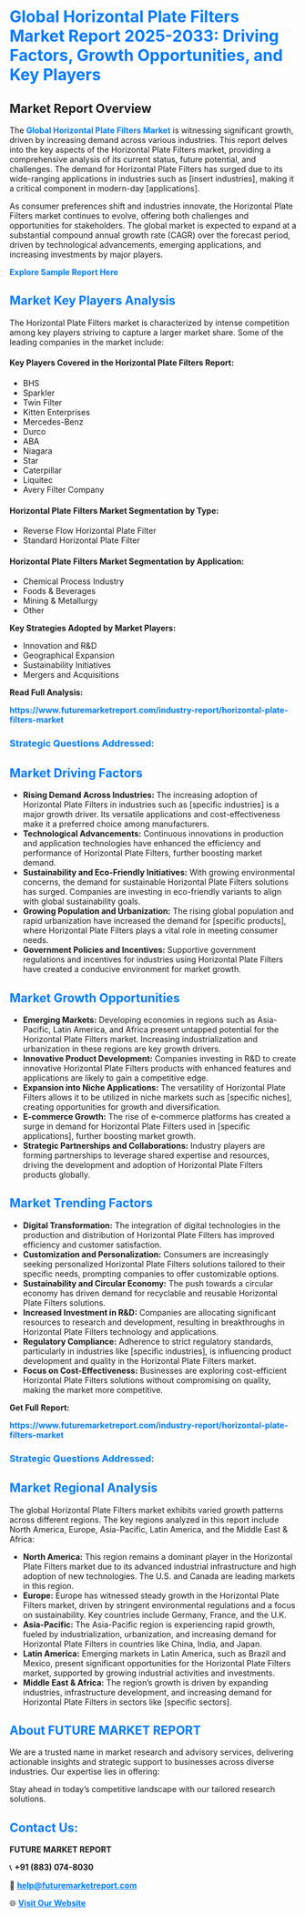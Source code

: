 <h1 style="color: #007BFF;">Global Horizontal Plate Filters Market Report 2025-2033: Driving Factors, Growth Opportunities, and Key Players</h1>

<section id="overview">
<h2>Market Report Overview</h2>
<p>The <a href="https://www.futuremarketreport.com/industry-report/horizontal-plate-filters-market" style="color: #007BFF; text-decoration: none;"><strong>Global Horizontal Plate Filters Market</strong></a> is witnessing significant growth, driven by increasing demand across various industries. This report delves into the key aspects of the Horizontal Plate Filters market, providing a comprehensive analysis of its current status, future potential, and challenges. The demand for Horizontal Plate Filters has surged due to its wide-ranging applications in industries such as [insert industries], making it a critical component in modern-day [applications].</p>
<p>As consumer preferences shift and industries innovate, the Horizontal Plate Filters market continues to evolve, offering both challenges and opportunities for stakeholders. The global market is expected to expand at a substantial compound annual growth rate (CAGR) over the forecast period, driven by technological advancements, emerging applications, and increasing investments by major players.</p>
</section>

<section id="overview">
<p><a href="https://www.futuremarketreport.com/request-sample/reportId=90092" style="color: #007BFF; text-decoration: none;"><strong>Explore Sample Report Here</strong></a></p>
</section>

<section id="key-players">
<h2 style="color: #007BFF;">Market Key Players Analysis</h2>
<p>The Horizontal Plate Filters market is characterized by intense competition among key players striving to capture a larger market share. Some of the leading companies in the market include:</p>
<h4>Key Players Covered in the Horizontal Plate Filters Report:</h4>
<ul><li>BHS</li><li>Sparkler</li><li>Twin Filter</li><li>Kitten Enterprises</li><li>Mercedes-Benz</li><li>Durco</li><li>ABA</li><li>Niagara</li><li>Star</li><li>Caterpillar</li><li>Liquitec</li><li>Avery Filter Company</li></ul>
<h4>Horizontal Plate Filters Market Segmentation by Type:</h4>
<ul><li>Reverse Flow Horizontal Plate Filter</li><li>Standard Horizontal Plate Filter</li></ul>

<h4>Horizontal Plate Filters Market Segmentation by Application:</h4>
<ul><li>Chemical Process Industry</li><li>Foods &amp; Beverages</li><li>Mining &amp; Metallurgy</li><li>Other</li></ul>
<p><strong>Key Strategies Adopted by Market Players:</strong></p>
<ul>
<li>Innovation and R&D</li>
<li>Geographical Expansion</li>
<li>Sustainability Initiatives</li>
<li>Mergers and Acquisitions</li>
</ul>
</section>

<section>
<p><strong>Read Full Analysis: </strong></p><a href="https://www.futuremarketreport.com/industry-report/horizontal-plate-filters-market" style="color: #007BFF; text-decoration: none;"><strong>https://www.futuremarketreport.com/industry-report/horizontal-plate-filters-market</strong></a>
<h3 style="color: #007BFF;">Strategic Questions Addressed:</h3>
</section>

<section id="driving-factors">
<h2 style="color: #007BFF;">Market Driving Factors</h2>
<ul>
<li><strong>Rising Demand Across Industries:</strong> The increasing adoption of Horizontal Plate Filters in industries such as [specific industries] is a major growth driver. Its versatile applications and cost-effectiveness make it a preferred choice among manufacturers.</li>
<li><strong>Technological Advancements:</strong> Continuous innovations in production and application technologies have enhanced the efficiency and performance of Horizontal Plate Filters, further boosting market demand.</li>
<li><strong>Sustainability and Eco-Friendly Initiatives:</strong> With growing environmental concerns, the demand for sustainable Horizontal Plate Filters solutions has surged. Companies are investing in eco-friendly variants to align with global sustainability goals.</li>
<li><strong>Growing Population and Urbanization:</strong> The rising global population and rapid urbanization have increased the demand for [specific products], where Horizontal Plate Filters plays a vital role in meeting consumer needs.</li>
<li><strong>Government Policies and Incentives:</strong> Supportive government regulations and incentives for industries using Horizontal Plate Filters have created a conducive environment for market growth.</li>
</ul>
</section>

<section id="growth-opportunities">
<h2 style="color: #007BFF;">Market Growth Opportunities</h2>
<ul>
<li><strong>Emerging Markets:</strong> Developing economies in regions such as Asia-Pacific, Latin America, and Africa present untapped potential for the Horizontal Plate Filters market. Increasing industrialization and urbanization in these regions are key growth drivers.</li>
<li><strong>Innovative Product Development:</strong> Companies investing in R&D to create innovative Horizontal Plate Filters products with enhanced features and applications are likely to gain a competitive edge.</li>
<li><strong>Expansion into Niche Applications:</strong> The versatility of Horizontal Plate Filters allows it to be utilized in niche markets such as [specific niches], creating opportunities for growth and diversification.</li>
<li><strong>E-commerce Growth:</strong> The rise of e-commerce platforms has created a surge in demand for Horizontal Plate Filters used in [specific applications], further boosting market growth.</li>
<li><strong>Strategic Partnerships and Collaborations:</strong> Industry players are forming partnerships to leverage shared expertise and resources, driving the development and adoption of Horizontal Plate Filters products globally.</li>
</ul>
</section>

<section id="trending-factors">
<h2 style="color: #007BFF;">Market Trending Factors</h2>
<ul>
<li><strong>Digital Transformation:</strong> The integration of digital technologies in the production and distribution of Horizontal Plate Filters has improved efficiency and customer satisfaction.</li>
<li><strong>Customization and Personalization:</strong> Consumers are increasingly seeking personalized Horizontal Plate Filters solutions tailored to their specific needs, prompting companies to offer customizable options.</li>
<li><strong>Sustainability and Circular Economy:</strong> The push towards a circular economy has driven demand for recyclable and reusable Horizontal Plate Filters solutions.</li>
<li><strong>Increased Investment in R&D:</strong> Companies are allocating significant resources to research and development, resulting in breakthroughs in Horizontal Plate Filters technology and applications.</li>
<li><strong>Regulatory Compliance:</strong> Adherence to strict regulatory standards, particularly in industries like [specific industries], is influencing product development and quality in the Horizontal Plate Filters market.</li>
<li><strong>Focus on Cost-Effectiveness:</strong> Businesses are exploring cost-efficient Horizontal Plate Filters solutions without compromising on quality, making the market more competitive.</li>
</ul>
</section>

<section>
<p><strong>Get Full Report: </strong></p><a href="https://www.futuremarketreport.com/industry-report/horizontal-plate-filters-market" style="color: #007BFF; text-decoration: none;"><strong>https://www.futuremarketreport.com/industry-report/horizontal-plate-filters-market</strong></a>
<h3 style="color: #007BFF;">Strategic Questions Addressed:</h3>
</section>


<section id="regional-analysis">
<h2 style="color: #007BFF;">Market Regional Analysis</h2>
<p>The global Horizontal Plate Filters market exhibits varied growth patterns across different regions. The key regions analyzed in this report include North America, Europe, Asia-Pacific, Latin America, and the Middle East & Africa:</p>
<ul>
<li><strong>North America:</strong> This region remains a dominant player in the Horizontal Plate Filters market due to its advanced industrial infrastructure and high adoption of new technologies. The U.S. and Canada are leading markets in this region.</li>
<li><strong>Europe:</strong> Europe has witnessed steady growth in the Horizontal Plate Filters market, driven by stringent environmental regulations and a focus on sustainability. Key countries include Germany, France, and the U.K.</li>
<li><strong>Asia-Pacific:</strong> The Asia-Pacific region is experiencing rapid growth, fueled by industrialization, urbanization, and increasing demand for Horizontal Plate Filters in countries like China, India, and Japan.</li>
<li><strong>Latin America:</strong> Emerging markets in Latin America, such as Brazil and Mexico, present significant opportunities for the Horizontal Plate Filters market, supported by growing industrial activities and investments.</li>
<li><strong>Middle East & Africa:</strong> The region’s growth is driven by expanding industries, infrastructure development, and increasing demand for Horizontal Plate Filters in sectors like [specific sectors].</li>
</ul>
</section>

<footer>
<h2 style="color: #007BFF;">About FUTURE MARKET REPORT</h2>
<p>We are a trusted name in market research and advisory services, delivering actionable insights and strategic support to businesses across diverse industries. Our expertise lies in offering:</p>

<p>Stay ahead in today’s competitive landscape with our tailored research solutions.</p>

<h2 style="color: #007BFF;">Contact Us:</h2>
<p><strong>FUTURE MARKET REPORT</strong></p>
<p>📞 <strong>+91 (883) 074-8030</strong></p>
<p>📧 <strong><a href="mailto:help@futuremarketreport.com" style="color: #007BFF;">help@futuremarketreport.com</a></strong></p>
<p>🌐 <strong><a href="https://www.futuremarketreport.com/" style="color: #007BFF;">Visit Our Website</a></strong></p>
</footer>